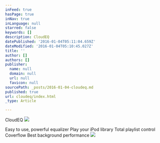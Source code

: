 ```yaml
---
inFeed: true
hasPage: true
inNav: true
inLanguage: null
starred: false
keywords: []
description: CloudEQ
datePublished: '2016-01-04T05:11:04.659Z'
dateModified: '2016-01-04T05:10:45.027Z'
title: ''
author: []
authors: []
publisher:
  name: null
  domain: null
  url: null
  favicon: null
sourcePath: _posts/2016-01-04-cloudeq.md
published: true
url: cloudeq/index.html
_type: Article

---
```

CloudEQ
![](https://the-grid-user-content.s3-us-west-2.amazonaws.com/a66b7fbd-68ab-4860-9170-e1c9a7a5e4e9.jpg)

Easy to use, powerful equalizer
Play your iPod library
Total playlist control
Coverflow
Best background performance
![](https://the-grid-user-content.s3-us-west-2.amazonaws.com/0bbcaddd-6d7b-4fee-a4db-312141444f71.jpg)